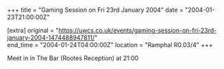 +++
title = "Gaming Session on Fri 23rd January 2004"
date = "2004-01-23T21:00:00Z"

[extra]
original = "https://uwcs.co.uk/events/gaming-session-on-fri-23rd-january-2004-1474488947811/"    
end_time = "2004-01-24T04:00:00Z"
location = "Ramphal R0.03/4"
+++

Meet in in The Bar (Rootes Reception) at 21:00


